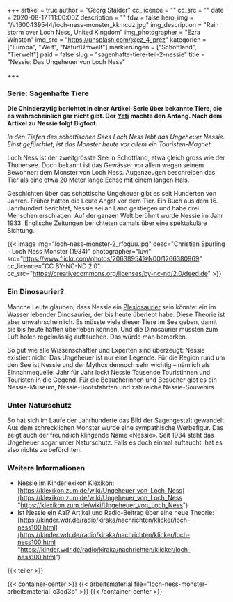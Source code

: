 +++
artikel = true
author = "Georg Stalder"
cc_licence = ""
cc_src = ""
date = 2020-08-17T11:00:00Z
description = ""
fdw = false
hero_img = "/v1600439544/loch-ness-monster_kkmcdz.jpg"
img_description = "Rain storm over Loch Ness, United Kingdom"
img_photographer = "Ezra Winston"
img_src = "https://unsplash.com/@ez_4_prez"
kategorien = ["Europa", "Welt", "Natur/Umwelt"]
markierungen = ["Schottland", "Tierwelt"]
paid = false
slug = "sagenhafte-tiere-teil-2-nessie"
title = "Nessie: Das Ungeheuer von Loch Ness"

+++
### **Serie: Sagenhafte Tiere**

**Die Chinderzytig berichtet in einer Artikel-Serie über bekannte Tiere, die es wahrscheinlich gar nicht gibt. Der** [**Yeti**](https://www.chinderzytig.ch/sagenhaftetiere-teil1-yeti "Yeti: Der Schneemensch aus dem Himalaya") **machte den Anfang. Nach dem Artikel zu Nessie folgt Bigfoot.**

_In den Tiefen des schottischen Sees Loch Ness lebt das Ungeheuer Nessie. Einst gefürchtet, ist das Monster heute vor allem ein Touristen-Magnet._

Loch Ness ist der zweitgrösste See in Schottland, etwa gleich gross wie der Thunersee. Doch bekannt ist das Gewässer vor allem wegen seinem Bewohner: dem Monster von Loch Ness. Augenzeugen beschreiben das Tier als eine etwa 20 Meter lange Echse mit einem langen Hals.

Geschichten über das schottische Ungeheuer gibt es seit Hunderten von Jahren. Früher hatten die Leute Angst vor dem Tier. Ein Buch aus dem 16. Jahrhundert berichtet, Nessie sei an Land gestiegen und habe drei Menschen erschlagen. Auf der ganzen Welt berühmt wurde Nessie im Jahr 1933: Englische Zeitungen berichteten damals über eine spektakuläre Sichtung.

{{< image img="loch-ness-monster-2_rfoguu.jpg" desc="Christian Spurling - Loch Ness Monster (1934)" photographer="luvi" src="https://www.flickr.com/photos/20638954@N00/1266380969" cc_licence="CC BY-NC-ND 2.0" cc_src="https://creativecommons.org/licenses/by-nc-nd/2.0/deed.de" >}}

### Ein Dinosaurier?

Manche Leute glauben, dass Nessie ein [Plesiosaurier](https://de.wikipedia.org/wiki/Plesiosaurier) sein könnte: ein im Wasser lebender Dinosaurier, der bis heute überlebt habe. Diese Theorie ist aber unwahrscheinlich. Es müsste viele dieser Tiere im See geben, damit sie bis heute hätten überleben können. Und die Dinosaurier müssten zum Luft holen regelmässig auftauchen. Das würde man bemerken.

So gut wie alle Wissenschaftler und Experten sind überzeugt: Nessie existiert nicht. Das Ungeheuer ist nur eine Legende. Für die Region rund um den See ist Nessie und der Mythos dennoch sehr wichtig – nämlich als Einnahmequelle: Jahr für Jahr lockt Nessie Tausende Touristinnen und Touristen in die Gegend. Für die Besucherinnen und Besucher gibt es ein Nessie-Museum, Nessie-Bootsfahrten und zahlreiche Nessie-Souvenirs.

### Unter Naturschutz

So hat sich im Laufe der Jahrhunderte das Bild der Sagengestalt gewandelt. Aus dem schrecklichen Monster wurde eine sympathische Werbefigur. Das zeigt auch der freundlich klingende Name «Nessie». Seit 1934 steht das Ungeheuer sogar unter Naturschutz. Falls es doch einmal auftaucht, hat es also nichts zu befürchten.

### Weitere Informationen

* Nessie im Kinderlexikon Klexikon: [https://klexikon.zum.de/wiki/Ungeheuer_von_Loch_Ness](https://klexikon.zum.de/wiki/Ungeheuer_von_Loch_Ness "https://klexikon.zum.de/wiki/Ungeheuer_von_Loch_Ness")
* Ist Nessie ein Aal? Artikel und Radio-Beitrag über eine neue Theorie: [https://kinder.wdr.de/radio/kiraka/nachrichten/klicker/loch-ness100.html](https://kinder.wdr.de/radio/kiraka/nachrichten/klicker/loch-ness100.html "https://kinder.wdr.de/radio/kiraka/nachrichten/klicker/loch-ness100.html")

{{< teiler >}}

{{< container-center >}} {{< arbeitsmaterial file="loch-ness-monster-arbeitsmaterial_c3qd3p" >}} {{< /container-center >}}
